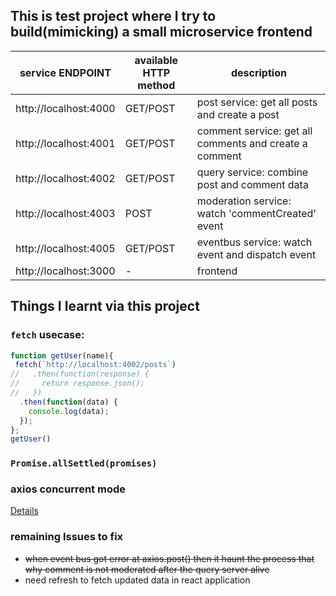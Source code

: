## This is test project where I try to build(mimicking) a small microservice frontend


| service ENDPOINT      | available HTTP method | description                                            |
| --------------------- | --------------------- | ------------------------------------------------------ |
| http://localhost:4000 | GET/POST              | post service: get all posts and create a post          |
| http://localhost:4001 | GET/POST              | comment service: get all comments and create a comment |
| http://localhost:4002 | GET/POST              | query service: combine post and comment data           |
| http://localhost:4003 | POST                  | moderation service: watch 'commentCreated' event       |
| http://localhost:4005 | GET/POST              | eventbus service: watch event and dispatch event       |
| http://localhost:3000 | -                     | frontend                                               |



## Things I learnt via this project 

### `fetch` usecase:

```js
function getUser(name){
 fetch(`http://localhost:4002/posts`)
//   .then(function(response) {
//     return response.json();
//   })
  .then(function(data) {
    console.log(data);
  });
};
getUser()
```

### `Promise.allSettled(promises)`

### axios concurrent mode

[Details](https://www.pluralsight.com/guides/all-need-to-know-about-axios)

### remaining Issues to fix

- <s>when event bus got error at axios.post() then it haunt the process that why comment is not moderated after the query server alive</s>
- need refresh to fetch updated data in react application